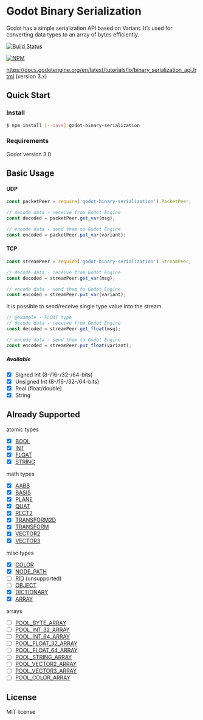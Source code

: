 # Godot Binary Serialization
Godot has a simple serialization API based on Variant. It’s used for converting data types to an array of bytes efficiently.

[![Build Status](https://app.travis-ci.com/Pietrum/godot-binary-serialization.svg?branch=master)](https://app.travis-ci.com/Pietrum/godot-binary-serialization)

[![NPM](https://nodei.co/npm/godot-binary-serialization.png?downloads=true)](https://nodei.co/npm/godot-binary-serialization/)

https://docs.godotengine.org/en/latest/tutorials/io/binary_serialization_api.html
(version 3.x)

## Quick Start

### Install
```bash
$ npm install [--save] godot-binary-serialization
```

### Requirements
Godot version 3.0

## Basic Usage

#### UDP
```javascript
const packetPeer = require('godot-binary-serialization').PacketPeer;
```

```javascript
// decode data - receive from Godot Engine
const decoded = packetPeer.get_var(msg);

// encode data - send them to Godot Engine
const encoded = packetPeer.put_var(variant);
```

#### TCP
```javascript
const streamPeer = require('godot-binary-serialization').StreamPeer;
```

```javascript
// decode data - receive from Godot Engine
const decoded = streamPeer.get_var(msg);

// encode data - send them to Godot Engine
const encoded = streamPeer.put_var(variant);
```

It is possible to send/receive single type value into the stream.

```javascript
// @example - FLOAT type
// decode data - receive from Godot Engine
const decoded = streamPeer.get_float(msg);

// encode data - send them to Godot Engine
const encoded = streamPeer.put_float(variant);
```

##### Available 
- [x] Signed Int (8-/16-/32-/64-bits)
- [x] Unsigned Int (8-/16-/32-/64-bits)
- [x] Real (float/double)
- [x] String

## Already Supported
atomic types
- [x] [BOOL](https://docs.godotengine.org/en/latest/tutorials/io/binary_serialization_api.html#bool)
- [x] [INT](https://docs.godotengine.org/en/latest/tutorials/io/binary_serialization_api.html#int)
- [x] [FLOAT](https://docs.godotengine.org/en/latest/tutorials/io/binary_serialization_api.html#float)
- [x] [STRING](https://docs.godotengine.org/en/latest/tutorials/io/binary_serialization_api.html#string)

math types
- [x] [AABB](https://docs.godotengine.org/en/latest/tutorials/io/binary_serialization_api.html#aabb)
- [x] [BASIS](https://docs.godotengine.org/en/latest/tutorials/io/binary_serialization_api.html#basis)
- [x] [PLANE](https://docs.godotengine.org/en/latest/tutorials/io/binary_serialization_api.html#plane)
- [x] [QUAT](https://docs.godotengine.org/en/latest/tutorials/io/binary_serialization_api.html#quat)
- [x] [RECT2](https://docs.godotengine.org/en/latest/tutorials/io/binary_serialization_api.html#rect2)
- [x] [TRANSFORM2D](https://docs.godotengine.org/en/latest/tutorials/io/binary_serialization_api.html#transform2d)
- [x] [TRANSFORM](https://docs.godotengine.org/en/latest/tutorials/io/binary_serialization_api.html#transform)
- [x] [VECTOR2](https://docs.godotengine.org/en/latest/tutorials/io/binary_serialization_api.html#vector2)
- [x] [VECTOR3](https://docs.godotengine.org/en/latest/tutorials/io/binary_serialization_api.html#vector3)

misc types
- [x] [COLOR](https://docs.godotengine.org/en/latest/tutorials/io/binary_serialization_api.html#color)
- [x] [NODE_PATH](https://docs.godotengine.org/en/latest/tutorials/io/binary_serialization_api.html#nodepath)
- [ ] [RID](https://docs.godotengine.org/en/latest/tutorials/io/binary_serialization_api.html#rid-unsupported) (unsupported)
- [ ] [OBJECT](https://docs.godotengine.org/en/latest/tutorials/io/binary_serialization_api.html#object)
- [x] [DICTIONARY](https://docs.godotengine.org/en/latest/tutorials/io/binary_serialization_api.html#dictionary)
- [x] [ARRAY](https://docs.godotengine.org/en/latest/tutorials/io/binary_serialization_api.html#array)

arrays
- [ ] [POOL_BYTE_ARRAY](https://docs.godotengine.org/en/latest/tutorials/io/binary_serialization_api.html#packedbytearray)
- [ ] [POOL_INT_32_ARRAY](https://docs.godotengine.org/en/latest/tutorials/io/binary_serialization_api.html#packedint32array)
- [ ] [POOL_INT_64_ARRAY](https://docs.godotengine.org/en/latest/tutorials/io/binary_serialization_api.html#packedint64array)
- [ ] [POOL_FLOAT_32_ARRAY](https://docs.godotengine.org/en/latest/tutorials/io/binary_serialization_api.html#packedfloat32array)
- [ ] [POOL_FLOAT_64_ARRAY](https://docs.godotengine.org/en/latest/tutorials/io/binary_serialization_api.html#packedfloat64array)
- [ ] [POOL_STRING_ARRAY](https://docs.godotengine.org/en/latest/tutorials/io/binary_serialization_api.html#packedstringarray)
- [ ] [POOL_VECTOR2_ARRAY](https://docs.godotengine.org/en/latest/tutorials/io/binary_serialization_api.html#packedvector2array)
- [ ] [POOL_VECTOR3_ARRAY](https://docs.godotengine.org/en/latest/tutorials/io/binary_serialization_api.html#packedvector3array)
- [ ] [POOL_COLOR_ARRAY](https://docs.godotengine.org/en/latest/tutorials/io/binary_serialization_api.html#packedcolorarray)

## License
MIT license
